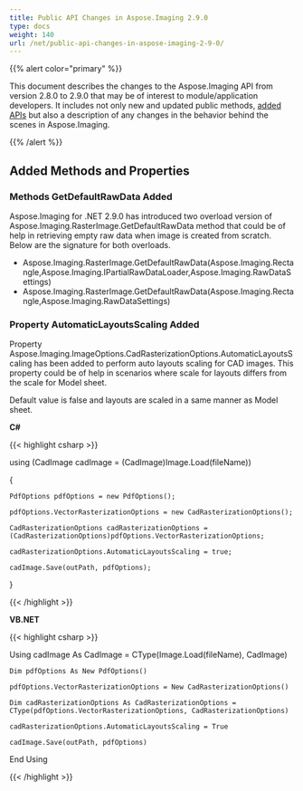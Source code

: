```yaml
---
title: Public API Changes in Aspose.Imaging 2.9.0
type: docs
weight: 140
url: /net/public-api-changes-in-aspose-imaging-2-9-0/
---
```


{{% alert color="primary" %}} 

This document describes the changes to the Aspose.Imaging API from version 2.8.0 to 2.9.0 that may be of interest to module/application developers. It includes not only new and updated public methods, [added APIs](/imaging/net/public-api-changes-in-aspose-imaging-2-9-0-html/) but also a description of any changes in the behavior behind the scenes in Aspose.Imaging.

{{% /alert %}} 
## **Added Methods and Properties**
### **Methods GetDefaultRawData Added**
Aspose.Imaging for .NET 2.9.0 has introduced two overload version of Aspose.Imaging.RasterImage.GetDefaultRawData method that could be of help in retrieving empty raw data when image is created from scratch. Below are the signature for both overloads.

- Aspose.Imaging.RasterImage.GetDefaultRawData(Aspose.Imaging.Rectangle,Aspose.Imaging.IPartialRawDataLoader,Aspose.Imaging.RawDataSettings)
- Aspose.Imaging.RasterImage.GetDefaultRawData(Aspose.Imaging.Rectangle,Aspose.Imaging.RawDataSettings)
### **Property AutomaticLayoutsScaling Added**
Property Aspose.Imaging.ImageOptions.CadRasterizationOptions.AutomaticLayoutsScaling has been added to perform auto layouts scaling for CAD images. This property could be of help in scenarios where scale for layouts differs from the scale for Model sheet. 

Default value is false and layouts are scaled in a same manner as Model sheet.

**C#**

{{< highlight csharp >}}

 using (CadImage cadImage = (CadImage)Image.Load(fileName))

{

    PdfOptions pdfOptions = new PdfOptions();

    pdfOptions.VectorRasterizationOptions = new CadRasterizationOptions();

    CadRasterizationOptions cadRasterizationOptions = (CadRasterizationOptions)pdfOptions.VectorRasterizationOptions;

    cadRasterizationOptions.AutomaticLayoutsScaling = true;

    cadImage.Save(outPath, pdfOptions);

}

{{< /highlight >}}

**VB.NET**

{{< highlight csharp >}}

 Using cadImage As CadImage = CType(Image.Load(fileName), CadImage)

	Dim pdfOptions As New PdfOptions()

	pdfOptions.VectorRasterizationOptions = New CadRasterizationOptions()

	Dim cadRasterizationOptions As CadRasterizationOptions = CType(pdfOptions.VectorRasterizationOptions, CadRasterizationOptions)

	cadRasterizationOptions.AutomaticLayoutsScaling = True

	cadImage.Save(outPath, pdfOptions)

End Using

{{< /highlight >}}
